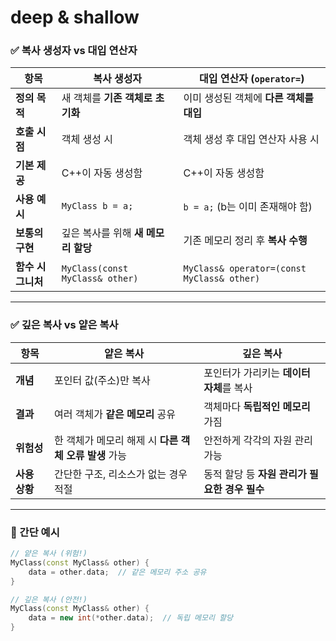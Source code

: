 # deep & shallow

### ✅ 복사 생성자 vs 대입 연산자

| 항목          | 복사 생성자                          | 대입 연산자 (`operator=`)                       |
| ----------- | ------------------------------- | ------------------------------------------ |
| **정의 목적**   | 새 객체를 **기존 객체로 초기화**            | 이미 생성된 객체에 **다른 객체를 대입**                   |
| **호출 시점**   | 객체 생성 시                         | 객체 생성 후 대입 연산자 사용 시                        |
| **기본 제공**   | C++이 자동 생성함                     | C++이 자동 생성함                                |
| **사용 예시**   | `MyClass b = a;`                | `b = a;` (b는 이미 존재해야 함)                    |
| **보통의 구현**  | 깊은 복사를 위해 **새 메모리 할당**          | 기존 메모리 정리 후 **복사 수행**                      |
| **함수 시그니처** | `MyClass(const MyClass& other)` | `MyClass& operator=(const MyClass& other)` |

---

### ✅ 깊은 복사 vs 얕은 복사

| 항목        | 얕은 복사                             | 깊은 복사                        |
| --------- | --------------------------------- | ---------------------------- |
| **개념**    | 포인터 값(주소)만 복사                     | 포인터가 가리키는 **데이터 자체**를 복사     |
| **결과**    | 여러 객체가 **같은 메모리** 공유              | 객체마다 **독립적인 메모리** 가짐         |
| **위험성**   | 한 객체가 메모리 해제 시 **다른 객체 오류 발생** 가능 | 안전하게 각각의 자원 관리 가능            |
| **사용 상황** | 간단한 구조, 리소스가 없는 경우 적절             | 동적 할당 등 **자원 관리가 필요한 경우 필수** |

---

### 🧠 간단 예시

```cpp
// 얕은 복사 (위험!)
MyClass(const MyClass& other) {
    data = other.data;  // 같은 메모리 주소 공유
}

// 깊은 복사 (안전!)
MyClass(const MyClass& other) {
    data = new int(*other.data);  // 독립 메모리 할당
}
```
